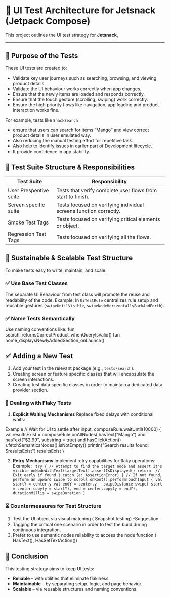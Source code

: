 # 🧪 UI Test Architecture for Jetsnack (Jetpack Compose)
This project outlines the UI test strategy for **Jetsnack**,

---


## 🎯 Purpose of the Tests
These UI tests are created to:
- Validate key user journeys such as searching, browsing, and viewing product details.
- Validate the UI behaviour works correctly when app changes.
- Ensure that the newly items are loaded and responds correctly. 
- Ensure that the touch gesture (scrolling, swiping) work correctly.
- Ensure the high priority flows like navigation, app loading and product interaction works fine.

For example, tests like `SnackSearch` 
- ensure that users can search for items “Mango” and view correct product details  in user emulated way. 
- Also reducing the manual testing effort for repetitive task.
- Also help to identify issues in earlier part of Development lifecycle.
- It provide confidence in app stability. 



## 🧰 Test Suite Structure & Responsibilities

| **Test Suite**         | **Responsibility**                                                |
|------------------------|-------------------------------------------------------------------|
| User Prespentive suite | Tests that verify complete user flows from start to finish.       |
| Screen specific suite  | Tests focused on verifying individual screens function correctly. |
| Smoke Test Tags        | Tests focused on verifying critical elements or object.           |
| Regression Test Tags   | Tests focused on verifying all the flows.                         |






## 🧱 Sustainable & Scalable Test Structure
To make tests easy to write, maintain, and scale:

### ✅ Use Base Test Classes
The separate UI Behaviour from test class will promote the reuse and readability of the code.
Example: In `UiTestRule` centralizes rule setup and 
reusable gestures (`swipeUntilVisible`, `swipeNodeHorizontallyBackAndForth`).

### ✅ Name Tests Semantically
Use naming conventions like: 
fun search_returnsCorrectProduct_whenQueryIsValid()
fun home_displaysNewlyAddedSection_onLaunch()

## ✅ Adding a New Test
1. Add your test in the relevant package (e.g., `tests/search`). 
2. Creating screen or feature specific classes that will encapsulate the screen interactions.
3. Creating test data specific classes in order to maintain a dedicated data provider section.



### 🐛 Dealing with Flaky Tests
1. **Explicit Waiting Mechanisms**
Replace fixed delays with conditional waits:

Example
   // Wait for UI to settle after input.
   composeRule.waitUntil(10000) {
   val resultsExist = composeRule.onAllNodes(
   hasText("Mango") and hasText("$2.99", substring = true) and hasClickAction()
   ).fetchSemanticsNodes().isNotEmpty()
   println("Search results found: $resultsExist")
   resultsExist
   }

2. **Retry Mechanisms**
Implement retry capabilities for flaky operations:
Example:
  ` try {
   // Attempt to find the target node and assert it's visible
   onNodeWithText(targetText).assertIsDisplayed()
   return  // Exit early if found
   } catch (e: AssertionError) {
   // If not found, perform an upward swipe to scroll
   onRoot().performTouchInput {
   val startY = center.y
   val endY = center.y - swipeDistance
   swipe(
   start = center.copy(y = startY),
   end = center.copy(y = endY),
   durationMillis = swipeDuration
   )`

   
 ### ⏳ Countermeasures for Test Structure
 1. Test the UI object via visual matching ( Snapshot testing) -Suggestion
 2. Tagging the critical one scenario in order to test the build during continuous integration.
 3. Prefer to use semantic nodes reliability to access the node function ( HasText(), HasSetTextAction())




## 📘 Conclusion

This testing strategy aims to keep UI tests:
- **Reliable** – with utilities that eliminate flakiness.
- **Maintainable** – by separating setup, logic, and page behavior.
- **Scalable** – via reusable structures and naming conventions.

